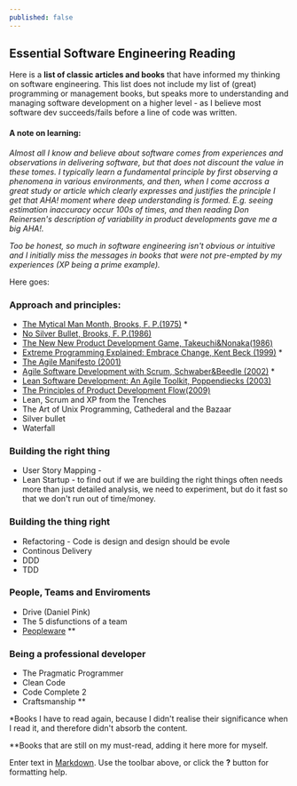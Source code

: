 ```yaml
---
published: false
---
```


## Essential Software Engineering Reading

Here is a **list of classic articles and books** that have informed my thinking on software engineering. This list does not include my list of (great) programming or management books, but speaks more to understanding and managing software development on a higher level - as I believe most software dev succeeds/fails before a line of code was written.

#### A note on learning:
*Almost all I know and believe about software comes from experiences and observations in delivering software, but that does not discount the value in these tomes. I typically learn a fundamental principle by first observing a phenomena in various environments, and then, when I come accross a great study or article which clearly expresses and justifies the principle I get that AHA! moment where deep understanding is formed. E.g. seeing estimation inaccuracy occur 100s of times, and then reading Don Reinersen's description of variability in product developments gave me a big AHA!.*

*Too be honest, so much in software engineering isn't obvious or intuitive and I initially miss the messages in books that were not pre-empted by my experiences (XP being a prime example).*

Here goes:

### Approach and principles:
* [The Mytical Man Month, Brooks, F. P.(1975)](http://www.amazon.com/The-Mythical-Man-Month-Engineering-Anniversary/dp/0201835959) *
* [No Silver Bullet, Brooks, F. P.(1986)](http://faculty.salisbury.edu/~xswang/Research/Papers/SERelated/no-silver-bullet.pdf)
* [The New New Product Development Game, Takeuchi&Nonaka(1986)](https://hbr.org/1986/01/the-new-new-product-development-game)
* [Extreme Programming Explained: Embrace Change, Kent Beck (1999)](http://www.amazon.com/Extreme-Programming-Explained-Embrace-Change/dp/0321278658) *
* [The Agile Manifesto (2001)](http://www.agilemanifesto.org/)
* [Agile Software Development with Scrum, Schwaber&Beedle (2002)](http://www.amazon.com/Agile-Software-Development-Scrum-Series/dp/0130676349) *
* [Lean Software Development: An Agile Toolkit, Poppendiecks (2003)](http://www.amazon.com/Lean-Software-Development-Agile-Toolkit/dp/0321150783)
* [The Principles of Product Development Flow(2009)](http://www.amazon.com/The-Principles-Product-Development-Flow/dp/1935401009)
* Lean, Scrum and XP from the Trenches
* The Art of Unix Programming, Cathederal and the Bazaar
* Silver bullet
* Waterfall

### Building the right thing
* User Story Mapping - 
* Lean Startup - to find out if we are building the right things often needs more than just detailed analysis, we need to experiment, but do it fast so that we don't run out of time/money.

### Building the thing right
* Refactoring - Code is design and design should be evole
* Continous Delivery
* DDD
* TDD

### People, Teams and Enviroments
* Drive (Daniel Pink)
* The 5 disfunctions of a team
* [Peopleware](http://www.amazon.com/dp/0932633439/) **

### Being a professional developer
* The Pragmatic Programmer
* Clean Code
* Code Complete 2
* Craftsmanship **

*Books I have to read again, because I didn't realise their significance when I read it, and therefore didn't absorb the content.

**Books that are still on my must-read, adding it here more for myself.




Enter text in [Markdown](http://daringfireball.net/projects/markdown/). Use the toolbar above, or click the **?** button for formatting help.
